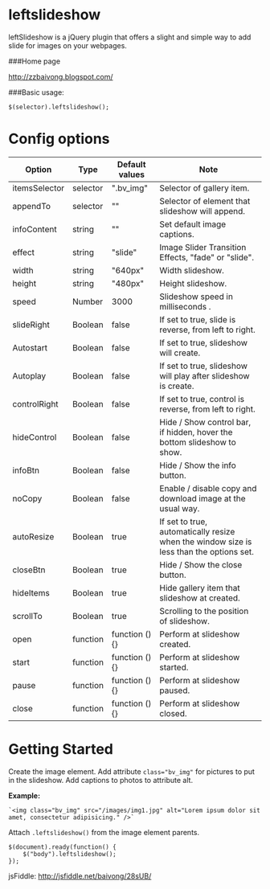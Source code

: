 **leftslideshow**
=============

leftSlideshow is a jQuery plugin that offers a slight and simple way to add slide for images on your webpages.


###Home page

http://zzbaivong.blogspot.com/


###Basic usage:

	$(selector).leftslideshow();


**Config options**
==============
**Option** | **Type** | **Default values** | **Note**
-----------|----------|--------------------|--------------------------------------------
itemsSelector |	selector | ".bv_img" |	Selector of gallery item.
appendTo | selector | "" |	Selector of element that slideshow will append.
infoContent | string | "" | Set default image captions.
effect | string | "slide" |	Image Slider Transition Effects, "fade" or "slide".
width | string | "640px" | Width slideshow.
height | string | "480px" | Height slideshow.
speed | Number | 3000 | Slideshow speed in milliseconds	.
slideRight | Boolean | false | If set to true, slide is reverse, from left to right.
Autostart | Boolean | false | If set to true, slideshow will create.
Autoplay | Boolean | false | If set to true, slideshow will play after slideshow is create.
controlRight | Boolean | false | If set to true, control is reverse, from left to right.
hideControl | Boolean | false | Hide / Show control bar, if hidden, hover the bottom slideshow to show.
infoBtn | Boolean | false | Hide / Show the info button.
noCopy | Boolean | false | Enable / disable copy and download image at the usual way.
autoResize | Boolean | true | If set to true, automatically resize when the window size is less than the options set.
closeBtn | Boolean | true | Hide / Show the close button.
hideItems | Boolean | true | Hide gallery item that slideshow at created.
scrollTo | Boolean | true | Scrolling to the position of slideshow.
open | function | function () {} | Perform at slideshow created.
start | function | function () {} | Perform at slideshow started.
pause | function | function () {} | Perform at slideshow paused.
close | function | function () {} | Perform at slideshow closed.

**Getting Started**
=============
Create the image element.
Add attribute `class="bv_img"` for pictures to put in the slideshow.
Add captions to photos to attribute alt.

**Example:**

	`<img class="bv_img" src="/images/img1.jpg" alt="Lorem ipsum dolor sit amet, consectetur adipisicing." />`

Attach `.leftslideshow()` from the image element parents.
 
	$(document).ready(function() {
		$("body").leftslideshow();
	});

 jsFiddle: http://jsfiddle.net/baivong/28sUB/
